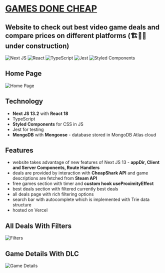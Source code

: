 # [GAMES DONE CHEAP](https://gg-puce.vercel.app/)

## Website to check out best video game deals and compare prices on different platforms (🏗👷‍♂️ under construction)

![Next JS](https://img.shields.io/badge/Next-black?style=for-the-badge&logo=next.js&logoColor=white)
![React](https://img.shields.io/badge/react-%2320232a.svg?style=for-the-badge&logo=react&logoColor=%2361DAFB)
![TypeScript](https://img.shields.io/badge/typescript-%23007ACC.svg?style=for-the-badge&logo=typescript&logoColor=white)
![Jest](https://img.shields.io/badge/-jest-%23C21325?style=for-the-badge&logo=jest&logoColor=white)
![Styled Components](https://img.shields.io/badge/styled--components-DB7093?style=for-the-badge&logo=styled-components&logoColor=white)

## Home Page

![Home Page](https://res.cloudinary.com/dtct3niec/image/upload/v1679344076/github/home_page.png)

## Technology

- **Next JS 13.2** with **React 18**
- TypeScript
- **Styled Components** for CSS in JS
- Jest for testing
- **MongoDB** with **Mongoose** - database stored in MongoDB Atlas cloud

## Features

- website takes advantage of new features of Next JS 13 - **appDir, Client and Server Components, Route Handlers**
- deals are provided by interaction with **CheapShark API** and game descriptions are fetched from **Steam API**
- free games section with timer and **custom hook useProximityEffect**
- best deals section with filtered currently best deals
- all deals page with rich filtering options
- search bar with autocomplete which is implemented with Trie data structure
- hosted on Vercel

## All Deals With Filters

![Filters](https://res.cloudinary.com/dtct3niec/image/upload/v1679344077/github/all_deals.png)

## Game Details With DLC

![Game Details](https://res.cloudinary.com/dtct3niec/image/upload/v1679344077/github/game_details.png)
